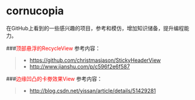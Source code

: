 # cornucopia
在GitHub上看到的一些感兴趣的项目，参考和模仿，增加知识储备，提升编程能力。

###<font color="red">顶部悬浮的RecycleView</font>
参考内容：
>* https://github.com/christmasjason/StickyHeaderView
>* http://www.jianshu.com/p/c596f2e6f587

###<font color="red">边缘凹凸的卡劵效果View</font>
参考内容：
>* http://blog.csdn.net/yissan/article/details/51429281

